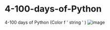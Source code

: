 # 4-100-days-of-Python
4-100 days of Python (Color f ' string ' )
![image](https://github.com/SKODE2/4-100-days-of-Python/assets/139722050/68a77282-ec11-4e20-a740-fc2f16032cc7)
